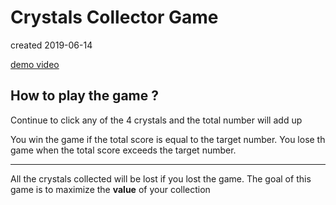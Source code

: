 # Crystals Collector Game
created 2019-06-14

[demo video](https://www.youtube.com/watch?v=yNI0l2FMeCk&feature=youtu.be) 

## How to play the game ?
  
 Continue to click any of the 4 crystals and the total number will add up

 You win the game if the total score is equal to the target number.
 You lose th  game when the total score exceeds the target number.

 ---

 All the crystals collected will be lost if you lost the game. 
 The goal of this game is to maximize the **value** of your collection




    

